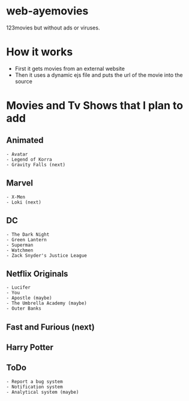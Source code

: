 # web-ayemovies
123movies but without ads or viruses.

# How it works
- First it gets movies from an external website
- Then it uses a dynamic ejs file and puts the url of the movie into the source

# Movies and Tv Shows that I plan to add
## Animated
    - Avatar
    - Legend of Korra
    - Gravity Falls (next)

## Marvel
    - X-Men
    - Loki (next)

## DC
    - The Dark Night
    - Green Lantern
    - Superman
    - Watchmen
    - Zack Snyder's Justice League

## Netflix Originals
    - Lucifer
    - You
    - Apostle (maybe)
    - The Umbrella Academy (maybe)
    - Outer Banks

## Fast and Furious (next)

## Harry Potter

## ToDo
    - Report a bug system
    - Notification system
    - Analytical system (maybe)
